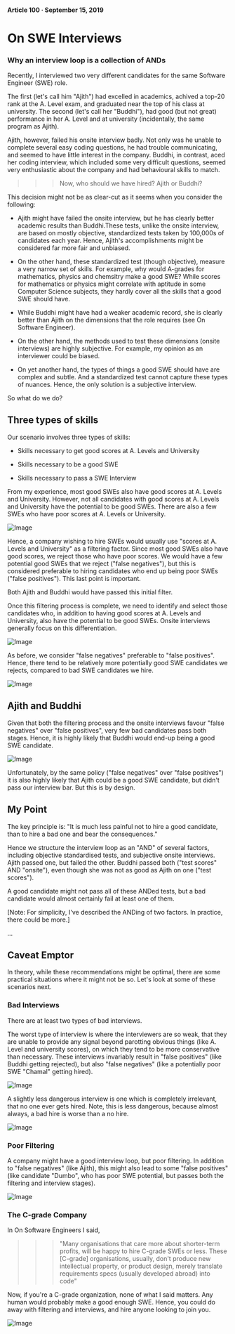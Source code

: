 #### Article 100 · September 15, 2019

# On SWE Interviews

### Why an interview loop is a collection of ANDs

Recently, I interviewed two very different candidates for the same Software Engineer (SWE) role.

The first (let's call him "Ajith") had excelled in academics, achived a top-20 rank at the A. Level exam, and graduated near the top of his class at university. The second (let's call her "Buddhi"), had good (but not great) performance in her A. Level and at university (incidentally, the same program as Ajith).

Ajith, however, failed his onsite interview badly. Not only was he unable to complete several easy coding questions, he had trouble communicating, and seemed to have little interest in the company. Buddhi, in contrast, aced her coding interview, which included some very difficult questions, seemed very enthusiastic about the company and had behavioural skills to match.

>>> Now, who should we have hired? Ajith or Buddhi?

This decision might not be as clear-cut as it seems when you consider the following:

* Ajith might have failed the onsite interview, but he has clearly better academic results than Buddhi.These tests, unlike the onsite interview, are based on mostly objective, standardized tests taken by 100,000s of candidates each year. Hence, Ajith's accomplishments might be considered far more fair and unbiased.

* On the other hand, these standardized test (though objective), measure a very narrow set of skills. For example, why would A-grades for mathematics, physics and chemsitry make a good SWE? While scores for mathematics or physics might correlate with aptitude in some Computer Science subjects, they hardly cover all the skills that a good SWE should have.

* While Buddhi might have had a weaker academic record, she is clearly better than Ajith on the dimensions that the role requires (see On Software Engineer).

* On the other hand, the methods used to test these dimensions (onsite interviews) are highly subjective. For example, my opinion as an interviewer could be biased.

* On yet another hand, the types of things a good SWE should have are complex and subtle. And a standardized test cannot capture these types of nuances. Hence, the only solution is a subjective interview.

So what do we do?

## Three types of skills

Our scenario involves three types of skills:

* Skills necessary to get good scores at A. Levels and University

* Skills necessary to be a good SWE

* Skills necessary to pass a SWE Interview

From my experience, most good SWEs also have good scores at A. Levels and University. However, not all candidates with good scores at A. Levels and University have the potential to be good SWEs. There are also a few SWEs who have poor scores at A. Levels or University.

![Image](https://cdn-images-1.medium.com/max/800/1*TLq0wiMonxSA0khVNXAgRA.png)

Hence, a company wishing to hire SWEs would usually use "scores at A. Levels and University" as a filtering factor. Since most good SWEs also have good scores, we reject those who have poor scores. We would have a few potential good SWEs that we reject ("false negatives"), but this is considered preferable to hiring candidates who end up being poor SWEs ("false positives"). This last point is important.

Both Ajith and Buddhi would have passed this initial filter.

Once this filtering process is complete, we need to identify and select those candidates who, in addition to having good scores at A. Levels and University, also have the potential to be good SWEs. Onsite interviews generally focus on this differentiation.

![Image](https://cdn-images-1.medium.com/max/800/1*zhdPzEJZ9LTfiJW_SOQZAg.png)

As before, we consider "false negatives" preferable to "false positives". Hence, there tend to be relatively more potentially good SWE candidates we rejects, compared to bad SWE candidates we hire.

![Image](https://cdn-images-1.medium.com/max/800/1*OMqT6UAdvcZ-gp9uprsPNw.png)

## Ajith and Buddhi

Given that both the filtering process and the onsite interviews favour "false negatives" over "false positives", very few bad candidates pass both stages. Hence, it is highly likely that Buddhi would end-up being a good SWE candidate.

![Image](https://cdn-images-1.medium.com/max/800/1*Vp3Q3HUKXzR8Lvg4HapTlw.png)

Unfortunately, by the same policy ("false negatives" over "false positives") it is also highly likely that Ajith could be a good SWE candidate, but didn't pass our interview bar. But this is by design.

## My Point

The key principle is: "It is much less painful not to hire a good candidate, than to hire a bad one and bear the consequences."

Hence we structure the interview loop as an "AND" of several factors, including objective standardised tests, and subjective onsite interviews. Ajith passed one, but failed the other. Buddhi passed both ("test scores" AND "onsite"), even though she was not as good as Ajith on one ("test scores").

A good candidate might not pass all of these ANDed tests, but a bad candidate would almost certainly fail at least one of them.

[Note: For simplicity, I've described the ANDing of two factors. In practice, there could be more.]

...

## Caveat Emptor

In theory, while these recommendations might be optimal, there are some practical situations where it might not be so. Let's look at some of these scenarios next.

### Bad Interviews

There are at least two types of bad interviews.

The worst type of interview is where the interviewers are so weak, that they are unable to provide any signal beyond parotting obvious things (like A. Level and university scores), on which they tend to be more conservative than necessary. These interviews invariably result in "false positives" (like Buddhi getting rejected), but also "false negatives" (like a potentially poor SWE "Chamal" getting hired).

![Image](https://cdn-images-1.medium.com/max/800/1*hLAfRckGqqc6ss5yXikJIQ.png)

A slightly less dangerous interview is one which is completely irrelevant, that no one ever gets hired. Note, this is less dangerous, because almost always, a bad hire is worse than a no hire.

![Image](https://cdn-images-1.medium.com/max/800/1*Q-CbBkgjXjQkFGfagtMfCg.png)

### Poor Filtering

A company might have a good interview loop, but poor filtering. In addition to "false negatives" (like Ajith), this might also lead to some "false positives" (like candidate "Dumbo", who has poor SWE potential, but passes both the filtering and interview stages).

![Image](https://cdn-images-1.medium.com/max/800/1*wueIYIXbqvdP_oq0i_DYfw.png)

### The C-grade Company

In On Software Engineers I said,

>>> "Many organisations that care more about shorter-term profits, will be happy to hire C-grade SWEs or less. These [C-grade] organisations, usually, don't produce new intellectual property, or product design, merely translate requirements specs (usually developed abroad) into code"

Now, if you're a C-grade organization, none of what I said matters. Any human would probably make a good enough SWE. Hence, you could do away with filtering and interviews, and hire anyone looking to join you.

![Image](https://cdn-images-1.medium.com/max/800/1*91TCm35fQ4i9BYEg_xltnw.png)
